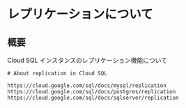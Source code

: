 # レプリケーションについて

## 概要

Cloud SQL インスタンスのレプリケーション機能について

```
# About replication in Cloud SQL

https://cloud.google.com/sql/docs/mysql/replication
https://cloud.google.com/sql/docs/postgres/replication
https://cloud.google.com/sql/docs/sqlserver/replication
```



